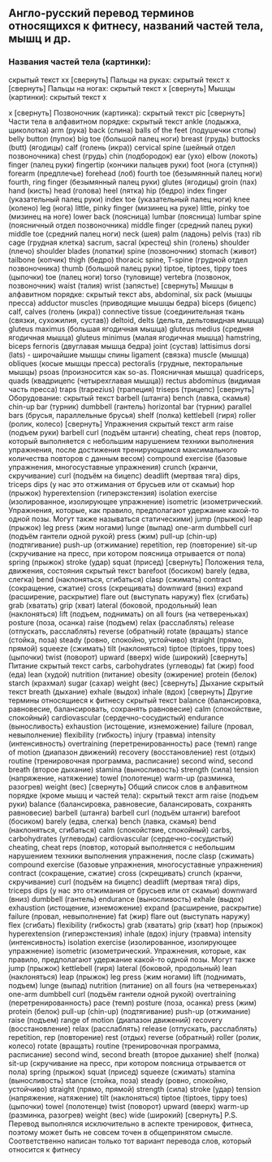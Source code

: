 ## Англо-русский перевод терминов относящихся к фитнесу, названий частей тела, мышц и др.

### Названия частей тела (картинки):
скрытый текст
xx
[свернуть]
Пальцы на руках:
скрытый текст
x
[свернуть]
Пальцы на ногах:
скрытый текст
x
[свернуть]
Мышцы (картинки):
скрытый текст
x

x
[свернуть]
Позвоночник (картинка):
скрытый текст
pic
[свернуть]
Части тела в алфавитном порядке:
скрытый текст
ankle (лодыжка, щиколотка)
arm (рука)
back (спина)
balls of the feet (подушечки стопы)
belly button (пупок)
big toe (большой палец ноги)
breast (грудь)
buttocks (butt) (ягодицы)
calf (голень (икра))
cervical spine (шейный отдел позвоночника)
chest (грудь)
chin (подбородок)
ear (ухо)
elbow (локоть)
finger (палец руки)
fingertip (кончики пальцев руки)
foot (нога (ступня))
forearm (предплечье)
forehead (лоб)
fourth toe (безымянный палец ноги)
fourth, ring finger (безымянный палец руки)
glutes (ягодицы)
groin (пах)
hand (кисть)
head (голова)
heel (пятка)
hip (бедро)
index finger (указательный палец руки)
index toe (указательный палец ноги)
knee (колено)
leg (нога)
little, pinky finger (мизинец на руке)
little, pinky toe (мизинец на ноге)
lower back (поясница)
lumbar (поясница)
lumbar spine (поясничный отдел позвоночника)
middle finger (средний палец руки)
middle toe (средний палец ноги)
neck (шея)
palm (ладонь)
pelvis (таз)
rib cage (грудная клетка)
sacrum, sacral (крестец)
shin (голень)
shoulder (плечо)
shoulder blades (лопатки)
spine (позвоночник)
stomach (живот)
tailbone (копчик)
thigh (бедро)
thoracic spine, T-spine (грудной отдел позвоночника)
thumb (большой палец руки)
tiptoe, tiptoes, tippy toes (цыпочки)
toe (палец ноги)
torso (туловище)
vertebra (позвонок, позвоночник)
waist (талия)
wrist (запястье)
[свернуть]
Мышцы в алфавитном порядке:
скрытый текст
abs, abdominal, six pack (мышцы пресса)
adductor muscles (приводящие мышцы бедра)
biceps (бицепс)
calf, calves (голень (икра))
connective tissue (соединительная ткань (связки, сухожилия, сустав))
deltoid, delts (дельта, дельтовидная мышца)
gluteus maximus (большая ягодичная мышца)
gluteus medius (средняя ягодичная мышца)
gluteus minimus (малая ягодичная мышца)
hamstring, biceps fernoris (двуглавая мышца бедра)
joint (сустав)
lattisimus dorsi (lats) - широчайшие мышцы спины
ligament (связка)
muscle (мышца)
obliques (косые мышцы пресса)
pectoralis (грудные, пекторальные мышцы)
psoas (произносится как so-as. Поясничная мышца)
quadriceps, quads (квадрицепс (четырехглавая мышца))
rectus abdominus (видимая часть пресса)
traps (trapezius) (трапеция)
triseps (трицепс)
[свернуть]
Оборудование:
скрытый текст
barbell (штанга)
bench (лавка, скамья)
chin-up bar (турник)
dumbbell (гантель)
horizontal bar (турник)
parallel bars (брусья, параллельные брусья)
shelf (полка)
kettlebell (гиря)
roller (ролик, колесо)
[свернуть]
Упражнения
скрытый текст
arm raise (подъем руки)
barbell curl (подъём штанги)
cheating, cheat reps (повтор, который выполняется с небольшим нарушением техники выполнения упражнения, после достижения тренирующимся максимального количества повторов с данным весом)
compound exercise (базовые упражнения, многосуставные упражнения)
crunch (кранчи, скручивание)
curl (подъём на бицепс)
deadlift (мертвая тяга)
dips, triceps dips (у нас это отжимания от брусьев или от скамьи)
hop (прыжок)
hyperextension (гиперэкстензия)
isolation exercise (изолированное, изолирующее упражнение)
isometric (изометрический. Упражнения, которые, как правило, предполагают удержание какой-то одной позы. Могут также называться статическими)
jump (прыжок)
leap (прыжок)
leg press (жим ногами)
lunge (выпад)
one-arm dumbbell curl (подъём гантели одной рукой)
press (жим)
pull-up (chin-up) (подтягивание)
push-up (отжимание)
repetition, rep (повторение)
sit-up (скручивание на пресс, при котором поясница отрывается от пола)
spring (прыжок)
stroke (удар)
squat (присед)
[свернуть]
Положения тела, движения, состояния
скрытый текст
barefoot (босиком)
barely (едва, слегка)
bend (наклоняться, сгибаться)
clasp (сжимать)
contract (сокращение, сжатие)
cross (скрещивать)
downward (вниз)
expand (расширение, раскрытие)
flare out (выступать наружу)
flex (сгибать)
grab (хватать)
grip (хват)
lateral (боковой, продольный)
lean (наклоняться)
lift (подъем, поднимать)
on all fours (на четвереньках)
posture (поза, осанка)
raise (подъем)
relax (расслаблять)
release (отпускать, расслаблять)
reverse (обратный)
rotate (вращать)
stance (стойка, поза)
steady (ровно, спокойно, устойчиво)
straight (прямо, прямой)
squeeze (сжимать)
tilt (наклоняться)
tiptoe (tiptoes, tippy toes) (цыпочки)
twist (поворот)
upward (вверх)
wide (широкий)
[свернуть]
Питание
скрытый текст
carbs, carbohydrates (углеводы)
fat (жир)
food (еда)
lean (худой)
nutrition (питание)
obesity (ожирение)
protein (белок)
starch (крахмал)
sugar (cахар)
weight (вес)
[свернуть]
Дыхание
скрытый текст
breath (дыхание)
exhale (выдох)
inhale (вдох)
[свернуть]
Другие термины относящиеся к фитнесу
скрытый текст
balance (балансировка, равновесие, балансировать, сохранять равновесие)
calm (спокойствие, спокойный)
cardiovascular (сердечно-сосудистый)
endurance (выносливость)
exhaustion (истощение, изнеможение)
failure (провал, невыполнение)
flexibility (гибкость)
injury (травма)
intensity (интенсивность)
overtraining (перетренированность)
pace (темп)
range of motion (диапазон движений)
recovery (восстановление)
rest (отдых)
routine (тренировочная программа, расписание)
second wind, second breath (второе дыхание)
stamina (выносливость)
strength (сила)
tension (напряжение, натяжение)
towel (полотенце)
warm-up (разминка, разогрев)
weight (вес)
[свернуть]
Общий список слов в алфавитном порядке (кроме мышц и частей тела):
скрытый текст
arm raise (подъем руки)
balance (балансировка, равновесие, балансировать, сохранять равновесие)
barbell (штанга)
barbell curl (подъём штанги)
barefoot (босиком)
barely (едва, слегка)
bench (лавка, скамья)
bend (наклоняться, сгибаться)
calm (спокойствие, спокойный)
carbs, carbohydrates (углеводы)
cardiovascular (сердечно-сосудистый)
cheating, cheat reps (повтор, который выполняется с небольшим нарушением техники выполнения упражнения, после
clasp (сжимать)
compound exercise (базовые упражнения, многосуставные упражнения)
contract (сокращение, сжатие)
cross (скрещивать)
crunch (кранчи, скручивание)
curl (подъём на бицепс)
deadlift (мертвая тяга)
dips, triceps dips (у нас это отжимания от брусьев или от скамьи)
downward (вниз)
dumbbell (гантель)
endurance (выносливость)
exhale (выдох)
exhaustion (истощение, изнеможение)
expand (расширение, раскрытие)
failure (провал, невыполнение)
fat (жир)
flare out (выступать наружу)
flex (сгибать)
flexibility (гибкость)
grab (хватать)
grip (хват)
hop (прыжок)
hyperextension (гиперэкстензия)
inhale (вдох)
injury (травма)
intensity (интенсивность)
isolation exercise (изолированное, изолирующее упражнение)
isometric (изометрический. Упражнения, которые, как правило, предполагают удержание какой-то одной позы. Могут также
jump (прыжок)
kettlebell (гиря)
lateral (боковой, продольный)
lean (наклоняться)
leap (прыжок)
leg press (жим ногами)
lift (поднимать, подъем)
lunge (выпад)
nutrition (питание)
on all fours (на четвереньках)
one-arm dumbbell curl (подъём гантели одной рукой)
overtraining (перетренированность)
pace (темп)
posture (поза, осанка)
press (жим)
protein (белок)
pull-up (chin-up) (подтягивание)
push-up (отжимание)
raise (подъем)
range of motion (диапазон движений)
recovery (восстановление)
relax (расслаблять)
release (отпускать, расслаблять)
repetition, rep (повторение)
rest (отдых)
reverse (обратный)
roller (ролик, колесо)
rotate (вращать)
routine (тренировочная программа, расписание)
second wind, second breath (второе дыхание)
shelf (полка)
sit-up (скручивание на пресс, при котором поясница отрывается от пола)
spring (прыжок)
squat (присед)
squeeze (сжимать)
stamina (выносливость)
stance (стойка, поза)
steady (ровно, спокойно, устойчиво)
straight (прямо, прямой)
strength (сила)
stroke (удар)
tension (напряжение, натяжение)
tilt (наклоняться)
tiptoe (tiptoes, tippy toes) (цыпочки)
towel (полотенце)
twist (поворот)
upward (вверх)
warm-up (разминка, разогрев)
weight (вес)
wide (широкий)
[свернуть]
P.S. Перевод выполнялся исключительно в аспекте тренировок, фитнеса, поэтому может быть не совсем точен в общепринятом смысле. Соответственно написан только тот вариант перевода слов, который относится к фитнесу
